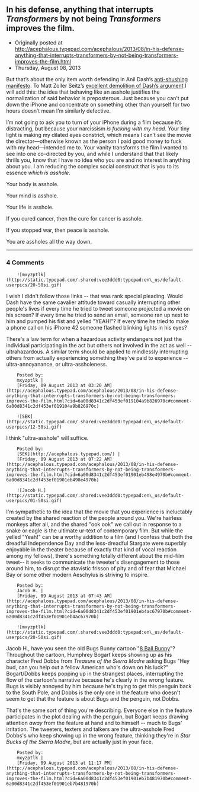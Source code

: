 ## In his defense, anything that interrupts <em>Transformers</em> by not being <em>Transformers</em> improves the film.

 * Originally posted at http://acephalous.typepad.com/acephalous/2013/08/in-his-defense-anything-that-interrupts-transformers-by-not-being-transformers-improves-the-film.html
 * Thursday, August 08, 2013



But that’s about the only item worth defending in Anil Dash’s [anti-shushing manifesto](http://dashes.com/anil/2013/08/shushers-wrong-about-movies-wrong-about-the-world.html). To Matt Zoller Seitz’s [excellent demolition of Dash’s argument](http://www.vulture.com/2013/08/seitz-anil-dash-movie-theater-shushers.html)
 I will add this: the idea that behaving like an asshole justifies the 
normalization of said behavior is preposterous. Just because you can’t 
put down the iPhone and concentrate on something other than yourself for
 two hours doesn’t mean I’m similarly defective.

I’m not going to ask you to turn of your iPhone during a film because it’s distracting, but because your narcissism _is fucking with my head_.
 Your tiny light is making my dilated eyes constrict, which means I 
can’t see the movie the director—otherwise known as the person I paid 
good money to fuck with my head—intended me to. Your vanity transforms
 the film I wanted to see into one co-directed by you, and while I 
understand that that likely thrills you, know that I have no idea who 
you are and no interest in anything about you. I am reducing the complex
 social construct that is you to its essence _which is asshole_.

Your body is asshole.

Your mind is asshole.

Your life is asshole.

If you cured cancer, then the cure for cancer is asshole.

If you stopped war, then peace is asshole.

You are assholes all the way down.

		

* * *

### 4 Comments 

		

                
[]()

	

		![mxyzptlk](http://static.typepad.com/.shared:vee3ddd0:typepad:en\_us/default-userpics/20-50si.gif)
	

	

		

I wish I didn't follow those links -- that was rank special pleading. Would Dash have the same cavalier attitude toward casually interrupting other people's lives if every time he tried to tweet someone projected a movie on his screen? If every time he tried to send an email, someone ran up next to him and pumped his fist and yelled "YEAH!"? If every time he tried to make a phone call on his iPhone 42 someone flashed blinking lights in his eyes?

There's a law term for when a hazardous activity endangers not just the individual participating in the act but others not involved in the act as well -- ultrahazardous. A similar term should be applied to mindlessly interrupting others from actually experiencing something they've paid to experience -- ultra-annoyanance, or ultra-assholeness.

	

		Posted by:
		mxyzptlk |
		[Friday, 09 August 2013 at 03:20 AM](http://acephalous.typepad.com/acephalous/2013/08/in-his-defense-anything-that-interrupts-transformers-by-not-being-transformers-improves-the-film.html?cid=6a00d8341c2df453ef019104a9b826970c#comment-6a00d8341c2df453ef019104a9b826970c)

[]()

	

		![SEK](http://static.typepad.com/.shared:vee3ddd0:typepad:en\_us/default-userpics/12-50si.gif)
	

	

		

I think "ultra-asshole" will suffice.

	

		Posted by:
		[SEK](http://acephalous.typepad.com/) |
		[Friday, 09 August 2013 at 07:22 AM](http://acephalous.typepad.com/acephalous/2013/08/in-his-defense-anything-that-interrupts-transformers-by-not-being-transformers-improves-the-film.html?cid=6a00d8341c2df453ef01901eb498e4970b#comment-6a00d8341c2df453ef01901eb498e4970b)

[]()

	

		![Jacob H.](http://static.typepad.com/.shared:vee3ddd0:typepad:en\_us/default-userpics/01-50si.gif)
	

	

		

I'm sympathetic to the idea that the movie that you experience is ineluctably created by the shared  reaction of the people around you. We're hairless monkeys after all, and the shared "ook ook" we call out in response to a snake or eagle is the ultimate ur-text of contemporary film. But while the yelled "Yeah!" can be a worthy addition to a film (and I confess that both the dreadful Independence Day and the less-dreadful Stargate were superbly enjoyable in the theater because of exactly that kind of vocal reaction among my fellows), there's something totally different about the mid-film tweet-- it seeks to communicate the tweeter's disengagement to those around him, to disrupt the atavistic frisson of pity and of fear that Michael Bay or some other modern Aeschylus is striving to inspire.  

	

		Posted by:
		Jacob H. |
		[Friday, 09 August 2013 at 07:43 AM](http://acephalous.typepad.com/acephalous/2013/08/in-his-defense-anything-that-interrupts-transformers-by-not-being-transformers-improves-the-film.html?cid=6a00d8341c2df453ef01901eb4ac67970b#comment-6a00d8341c2df453ef01901eb4ac67970b)

[]()

	

		![mxyzptlk](http://static.typepad.com/.shared:vee3ddd0:typepad:en\_us/default-userpics/20-50si.gif)
	

	

		

Jacob H., have you seen the old Bugs Bunny cartoon "[8 Ball Bunny](https://www.youtube.com/watch?v=EtQ9ZImQyd8)"? Throughout the cartoon, Humphrey Bogart keeps showing up as his character Fred Dobbs from _Treasure of the Sierra Madre_ asking Bugs "Hey bud, can you help out a fellow American who's down on his luck?" Bogart/Dobbs keeps popping up in the strangest places, interrupting the flow of the cartoon's narrative because he's clearly in the wrong feature. Bugs is visibly annoyed by him because he's trying to get this penguin back to the South Pole, and Dobbs is the only one in the feature who doesn't seem to get that the feature is about Bugs and the penguin, not Dobbs. 

That's the same sort of thing you're describing. Everyone else in the feature participates in the plot dealing with the penguin, but Bogart keeps drawing attention _away_ from the feature at hand and to himself -- much to Bugs' irritation. The tweeters, texters and talkers are the ultra-asshole Fred Dobbs's who keep showing up in the wrong feature, thinking they're in _Star Bucks of the Sierra Madre_, but are actually just in your face.  

	

		Posted by:
		mxyzptlk |
		[Friday, 09 August 2013 at 11:17 PM](http://acephalous.typepad.com/acephalous/2013/08/in-his-defense-anything-that-interrupts-transformers-by-not-being-transformers-improves-the-film.html?cid=6a00d8341c2df453ef01901eb7b481970b#comment-6a00d8341c2df453ef01901eb7b481970b)

		

        